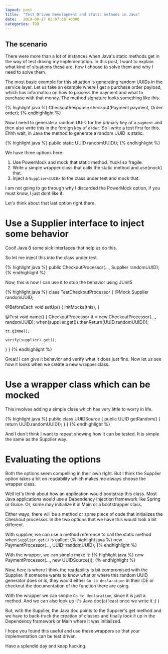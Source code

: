 ```yaml
---
layout: post
title:  "Test Driven Development and static methods in Java"
date:   2019-08-17 02:07:36 +0000
categories: TDD
---
```


## The scenario

There were more than a lot of instances when Java's static methods get in the way of test driving my implementation. In this post, I want to explain what kind of situations these are, how I choose to solve them and why I need to solve them.

The most basic example for this situation is generating random UUIDs in the service layer. Let us take an example where I get a purchase order payload, which has information on how to process the payment and what to purchase with that money. The method signature looks something like this.

{% highlight java %}
CheckoutResponse checkout(Payment payment, Order order);
{% endhighlight %}

Now I need to generate a random UUID for the primary key of a `payment` and then also write this in the foreign key of `order`. So I write a test first for this. Ehhh wait, in Java the method to generate a random UUID is static.

{% highlight java %}
public static UUID randomUUID();
{% endhighlight %}

We have three options here:
1. Use PowerMock and mock that static method. Yuck! so fragile.
2. Write a simple wrapper class that calls the static method and use(mock) that.
3. Inject a `Supplier<UUID>` to the class under test and mock that.

I am not going to go through why I discarded the PowerMock option, if you must know, I just dont like it.

Let's think about that last option right there.

# Use a Supplier interface to inject some behavior

Cool! Java 8 some sick interfaces that help us do this.

So let me inject this into the class under test.

{% highlight java %}
public CheckoutProcessor(..., Supplier<UUID> randomUUID);
{% endhighlight %}

Now, this is how I can use it to stub the behavior using JUnit5

{% highlight java %}
class TestCheckoutProcessor {
  @Mock
  Supplier<UUID> randomUUID;
  
  @BeforeEach
  void setUp() {
    initMocks(this);
  }
  
  @Test
  void name() {
    CheckoutProcessor tt = new CheckoutProcessor(..., randomUUID);
    when(supplier.get()).thenReturn(UUID.randomUUID());
  
    tt.gimme();
  
    verify(supplier).get();
  }
}
{% endhighlight %}

Great! I can give it behavior and verify what it does just fine. Now let us see how it looks when we create a new wrapper class.

# Use a wrapper class which can be mocked

This involves adding a simple class which has very little to worry in life.

{% highlight java %}
public class UUIDSource {
  public UUID getRandom() {
    return UUID.randomUUID();
  }
}
{% endhighlight %}

And I don't think I want to repeat showing how it can be tested. It is simple the same as the Supplier way.

# Evaluating the options

Both the options seem compelling in their own right. But I think the Supplier option takes a hit on readability which makes me always choose the wrapper class.

Well let's think about how an application would bootstrap this class. Most Java applications would use a Dependency Injection framework like Spring or Guice. Or, some may initialize it in Main or a bootstrapper class.

Either ways, there will be a method or some piece of code that initializes the Checkout processor. In the two options that we have this would look a bit different.

With supplier, we can use a method reference to call the static method when `Supplier.get()` is called:
{% highlight java %}
new PaymentProcessor(..., UUID::randomUUID);
{% endhighlight %}

With the wrapper, we can simple make it:
{% highlight java %}
new PaymentProcessor(..., new UUIDSource());
{% endhighlight %}

Now, here is where I think the readability is bit compromised with the Supplier. If someone wants to know what or where this random UUID generator does or is, they would either `Go to declaration` in their IDE or checkout the documentation of the function there are using.

With the wrapper we can simple `Go to declaration`, since it is just a method. And we can also look up it's Java doc(at least once we write it ;) )

But, with the Supplier, the Java doc points to the Supplier's get method and we have to back-track the creation of classes and finally look it up in the Dependency framework or Main where it was initialized. 

I hope you found this useful and use these wrappers so that your implementation can be test driven.

Have a splendid day and keep hacking.
